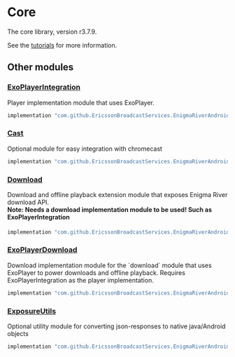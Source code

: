 # Core

The core library, version r3.7.9.

See the [tutorials](tutorials/index.md) for more information.

## Other modules

### [ExoPlayerIntegration](https://github.com/EricssonBroadcastServices/EnigmaRiverAndroidExoPlayerIntegration/tree/r3.7.9)

<p>Player implementation module that uses ExoPlayer.</p>

```gradle
implementation "com.github.EricssonBroadcastServices.EnigmaRiverAndroid:exoplayerintegration:r3.7.9"
```

### [Cast](https://github.com/EricssonBroadcastServices/EnigmaRiverAndroidCast/tree/r3.7.9)

<p>Optional module for easy integration with chromecast</p>

```gradle
implementation "com.github.EricssonBroadcastServices.EnigmaRiverAndroid:cast:r3.7.9"
```

### [Download](https://github.com/EricssonBroadcastServices/EnigmaRiverAndroidDownload/tree/r3.7.9)

<p>Download and offline playback extension module that exposes Enigma River download API.</p>
<h4 style="margin-top: -1em">Note: Needs a download implementation module to be used! Such as ExoPlayerIntegration</h4>

```gradle
implementation "com.github.EricssonBroadcastServices.EnigmaRiverAndroid:download:r3.7.9"
```

### [ExoPlayerDownload](https://github.com/EricssonBroadcastServices/EnigmaRiverAndroidExoPlayerDownload/tree/r3.7.9)

<p>Download implementation module for the `download` module that uses ExoPlayer to power downloads and offline playback. Requires ExoPlayerIntegration as the player implementation.</p>

```gradle
implementation "com.github.EricssonBroadcastServices.EnigmaRiverAndroid:exoPlayerDownload:r3.7.9"
```

### [ExposureUtils](https://github.com/EricssonBroadcastServices/EnigmaRiverAndroidExposureUtils/tree/r3.7.9)

<p>Optional utility module for converting json-responses to native java/Android objects</p>

```gradle
implementation "com.github.EricssonBroadcastServices.EnigmaRiverAndroid:exposureUtils:r3.7.9"
```